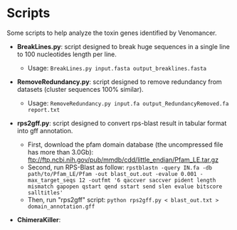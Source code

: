 Scripts
=======

Some scripts to help analyze the toxin genes identified by Venomancer.

- **BreakLines.py**: script designed to break huge sequences in a single line to 100 nucleotides length per line.
    - Usage: ```BreakLines.py input.fasta output_breaklines.fasta```

- **RemoveRedundancy.py**: script designed to remove redundancy from datasets (cluster sequences 100% similar).
    - Usage: ```RemoveRedundancy.py input.fa output_RedundancyRemoved.fa report.txt```

- **rps2gff.py**: script designed to convert rps-blast result in tabular format into gff annotation.
    - First, download the pfam domain database (the uncompressed file has more than 3.0Gb): ftp://ftp.ncbi.nih.gov/pub/mmdb/cdd/little_endian/Pfam_LE.tar.gz
    - Second, run RPS-Blast as follow: ```rpstblastn -query IN.fa -db path/to/Pfam_LE/Pfam -out blast_out.out -evalue 0.001 -max_target_seqs 12 -outfmt '6 qaccver saccver pident length mismatch gapopen qstart qend sstart send slen evalue bitscore salltitles'```
    - Then, run "rps2gff" script: ```python rps2gff.py < blast_out.txt > domain_annotation.gff```

- **ChimeraKiller**:
